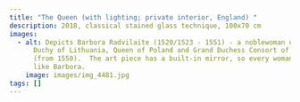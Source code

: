 ```yaml
---
title: "The Queen (with lighting; private interior, England) "
description: 2018, classical stained glass technique, 100x70 cm
images:
  - alt: Depicts Barbora Radvilaite (1520/1523 - 1551) - a noblewoman of the Grand
      Duchy of Lithuania, Queen of Poland and Grand Duchess Consort of Lithuania
      (from 1550).  The art piece has a built-in mirror, so every woman can feel
      like Barbora.
    image: images/img_4481.jpg
tags: []
---
```

